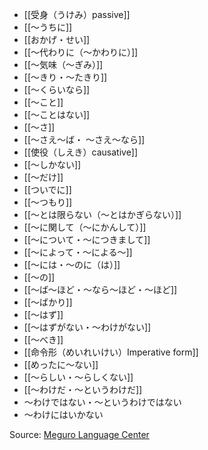 - [[受身（うけみ）passive]]
- [[～うちに]]
- [[おかげ・せい]]
- [[～代わりに（～かわりに）]]
- [[～気味（～ぎみ）]]
- [[～きり・～たきり]]
- [[～くらいなら]]
- [[～こと]]
- [[～ことはない]]
- [[～さ]]
- [[～さえ～ば・ ～さえ～なら]]
- [[使役（しえき）causative]]
- [[～しかない]]
- [[～だけ]]
- [[ついでに]]
- [[～つもり]]
- [[～とは限らない（～とはかぎらない）]]
- [[～に関して（～にかんして）]]
- [[～について・～につきまして]]
- [[～によって・～による～]]
- [[～には・～のに（は）]]
- [[～の]]
- [[～ば～ほど・～なら～ほど・～ほど]]
- [[～ばかり]]
- [[～はず]]
- [[～はずがない・～わけがない]]
- [[～べき]]
- [[命令形（めいれいけい）Imperative form]]
- [[めったに～ない]]
- [[～らしい・～らしくない]]
- [[～わけだ・～というわけだ]]
- ～わけではない・～というわけではない
- ～わけにはいかない

Source: [Meguro Language Center](https://www.mlcjapanese.co.jp/n3.html)
